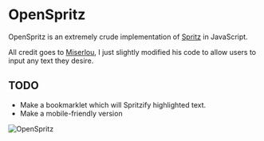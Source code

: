 # OpenSpritz

OpenSpritz is an extremely crude implementation of [Spritz](http://www.spritzinc.com/) in JavaScript.

All credit goes to [Miserlou](http://github.com/miserlou), I just slightly modified his code to allow users to input any text they desire. 

## TODO
* Make a bookmarklet which will Spritzify highlighted text.
* Make a mobile-friendly version

![OpenSpritz](http://i.imgur.com/LOtmyf9.gif)
